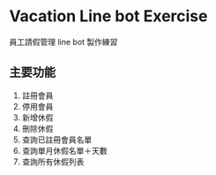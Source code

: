 # Vacation Line bot Exercise

員工請假管理 line bot  製作練習

## 主要功能
1. 註冊會員
2. 停用會員
3. 新增休假
4. 刪除休假
5. 查詢已註冊會員名單
6. 查詢單月休假名單＋天數
7. 查詢所有休假列表

